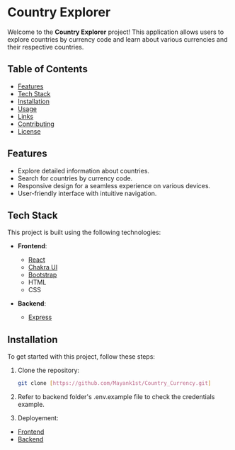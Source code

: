 # Country Explorer

Welcome to the **Country Explorer** project! This application allows users to explore countries by currency code and learn about various currencies and their respective countries.

## Table of Contents

- [Features](#features)
- [Tech Stack](#tech-stack)
- [Installation](#installation)
- [Usage](#usage)
- [Links](#links)
- [Contributing](#contributing)
- [License](#license)

## Features

- Explore detailed information about countries.
- Search for countries by currency code.
- Responsive design for a seamless experience on various devices.
- User-friendly interface with intuitive navigation.

## Tech Stack

This project is built using the following technologies:

- **Frontend**:
  - [React](https://reactjs.org/)
  - [Chakra UI](https://chakra-ui.com/)
  - [Bootstrap](https://getbootstrap.com/)
  - HTML
  - CSS

- **Backend**:
  - [Express](https://expressjs.com/)



## Installation

To get started with this project, follow these steps:


1. Clone the repository:
   ```bash
   git clone [https://github.com/Mayank1st/Country_Currency.git]
   

2. Refer to backend folder's .env.example file to check the credentials example.


3. Deployement:
  - [Frontend](https://world-currency-app.netlify.app/)
  - [Backend](https://country-currency-sp3l.onrender.com)

